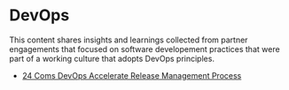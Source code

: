 # DevOps
This content shares insights and learnings collected from partner engagements that focused on software developement practices that were part of a working culture that adopts DevOps principles.

- [24 Coms DevOps Accelerate Release Management Process](https://github.com/DXNL/DevOps/tree/master/24Coms%20Accelerate%20Release%20Management%20Process)

